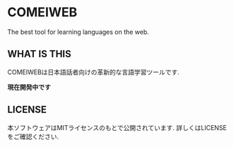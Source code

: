 # COMEIWEB
The best tool for learning languages on the web.

## WHAT IS THIS
COMEIWEBは日本語話者向けの革新的な言語学習ツールです.

**現在開発中です**

## LICENSE
本ソフトウェアはMITライセンスのもとで公開されています. 詳しくはLICENSEをご確認ください.


